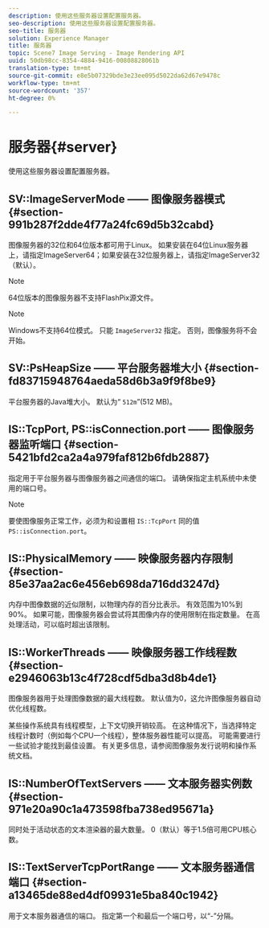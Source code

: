 ```yaml
---
description: 使用这些服务器设置配置服务器。
seo-description: 使用这些服务器设置配置服务器。
seo-title: 服务器
solution: Experience Manager
title: 服务器
topic: Scene7 Image Serving - Image Rendering API
uuid: 50db98cc-8354-4884-9416-00808828061b
translation-type: tm+mt
source-git-commit: e8e5b07329bde3e23ee095d5022da62d67e9478c
workflow-type: tm+mt
source-wordcount: '357'
ht-degree: 0%

---
```



# 服务器{#server}

使用这些服务器设置配置服务器。

## SV::ImageServerMode —— 图像服务器模式 {#section-991b287f2dde4f77a24fc69d5b32cabd}

图像服务器的32位和64位版本都可用于Linux。 如果安装在64位Linux服务器上，请指定ImageServer64；如果安装在32位服务器上，请指定ImageServer32（默认）。

>[!NOTE]
>
>64位版本的图像服务器不支持FlashPix源文件。

>[!NOTE]
>
>Windows不支持64位模式。 只能 `ImageServer32` 指定。 否则，图像服务将不会开始。

## SV::PsHeapSize —— 平台服务器堆大小 {#section-fd83715948764aeda58d6b3a9f9f8be9}

平台服务器的Java堆大小。 默认为“ `512m`”(512 MB)。

## IS::TcpPort, PS::isConnection.port —— 图像服务器监听端口 {#section-5421bfd2ca2a4a979faf812b6fdb2887}

指定用于平台服务器与图像服务器之间通信的端口。 请确保指定主机系统中未使用的端口号。

>[!NOTE]
>
>要使图像服务正常工作，必须为和设置相 `IS::TcpPort` 同的值 `PS::isConnection.port`。

## IS::PhysicalMemory —— 映像服务器内存限制 {#section-85e37aa2ac6e456eb698da716dd3247d}

内存中图像数据的近似限制，以物理内存的百分比表示。 有效范围为10%到90%。 如果可能，图像服务器会尝试将其图像内存的使用限制在指定数量。 在高处理活动，可以临时超出该限制。

## IS::WorkerThreads —— 映像服务器工作线程数 {#section-e2946063b13c4f728cdf5dba3d8b4de1}

图像服务器用于处理图像数据的最大线程数。 默认值为0，这允许图像服务器自动优化线程数。

某些操作系统具有线程模型，上下文切换开销较高。 在这种情况下，当选择特定线程计数时（例如每个CPU一个线程），整体服务器性能可以提高。 可能需要进行一些试验才能找到最佳设置。 有关更多信息，请参阅图像服务发行说明和操作系统文档。

## IS::NumberOfTextServers —— 文本服务器实例数 {#section-971e20a90c1a473598fba738ed95671a}

同时处于活动状态的文本渲染器的最大数量。 0（默认）等于1.5倍可用CPU核心数。

## IS::TextServerTcpPortRange —— 文本服务器通信端口 {#section-a13465de88ed4df09931e5ba840c1942}

用于文本服务器通信的端口。 指定第一个和最后一个端口号，以“-”分隔。
